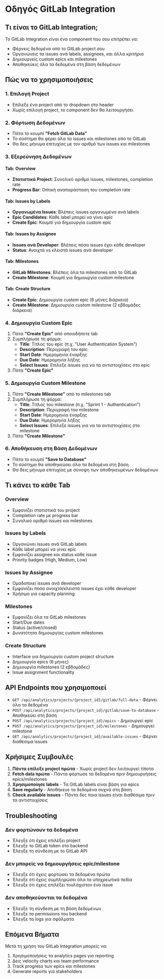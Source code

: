 # Οδηγός GitLab Integration

## Τι είναι το GitLab Integration;

Το GitLab Integration είναι ένα component που σου επιτρέπει να:
- Φέρνεις δεδομένα από το GitLab project σου
- Οργανώνεις τα issues ανά labels, assignees, και άλλα κριτήρια
- Δημιουργείς custom epics και milestones
- Αποθηκεύεις όλα τα δεδομένα στη βάση δεδομένων

## Πώς να το χρησιμοποιήσεις

### 1. Επιλογή Project
- Επίλεξε ένα project από το dropdown στο header
- Χωρίς επιλογή project, το component δεν θα λειτουργήσει

### 2. Φόρτωση Δεδομένων
- Πάτα το κουμπί **"Fetch GitLab Data"**
- Το σύστημα θα φέρει όλα τα issues και milestones από το GitLab
- Θα δεις μήνυμα επιτυχίας με τον αριθμό των issues και milestones

### 3. Εξερεύνηση Δεδομένων

#### Tab: Overview
- **Στατιστικά Project**: Συνολικό αριθμό issues, milestones, completion rate
- **Progress Bar**: Οπτική αναπαράσταση του completion rate

#### Tab: Issues by Labels
- **Οργανωμένα Issues**: Βλέπεις issues οργανωμένα ανά labels
- **Epic Candidates**: Κάθε label μπορεί να γίνει epic
- **Create Epic**: Κουμπί για δημιουργία custom epic

#### Tab: Issues by Assignee
- **Issues ανά Developer**: Βλέπεις πόσα issues έχει κάθε developer
- **Status**: Ανοιχτά vs κλειστά issues ανά developer

#### Tab: Milestones
- **GitLab Milestones**: Βλέπεις όλα τα milestones από το GitLab
- **Create Milestone**: Κουμπί για δημιουργία custom milestone

#### Tab: Create Structure
- **Create Epic**: Δημιουργία custom epic (6 μήνες διάρκεια)
- **Create Milestone**: Δημιουργία custom milestone (2 εβδομάδες διάρκεια)

### 4. Δημιουργία Custom Epic

1. Πάτα **"Create Epic"** από οποιοδήποτε tab
2. Συμπλήρωσε τη φόρμα:
   - **Title**: Τίτλος του epic (π.χ. "User Authentication System")
   - **Description**: Περιγραφή του epic
   - **Start Date**: Ημερομηνία έναρξης
   - **Due Date**: Ημερομηνία λήξης
   - **Select Issues**: Επίλεξε issues για να τα αντιστοιχίσεις στο epic
3. Πάτα **"Create Epic"**

### 5. Δημιουργία Custom Milestone

1. Πάτα **"Create Milestone"** από το milestones tab
2. Συμπλήρωσε τη φόρμα:
   - **Title**: Τίτλος του milestone (π.χ. "Sprint 1 - Authentication")
   - **Description**: Περιγραφή του milestone
   - **Start Date**: Ημερομηνία έναρξης
   - **Due Date**: Ημερομηνία λήξης
   - **Select Issues**: Επίλεξε issues για να τα αντιστοιχίσεις στο milestone
3. Πάτα **"Create Milestone"**

### 6. Αποθήκευση στη Βάση Δεδομένων

- Πάτα το κουμπί **"Save to Database"**
- Το σύστημα θα αποθηκεύσει όλα τα δεδομένα στη βάση
- Θα δεις μήνυμα επιτυχίας με σύνοψη των αποθηκευμένων δεδομένων

## Τι κάνει το κάθε Tab

### Overview
- Εμφανίζει στατιστικά του project
- Completion rate με progress bar
- Συνολικό αριθμό issues και milestones

### Issues by Labels
- Οργανώνει issues ανά GitLab labels
- Κάθε label μπορεί να γίνει epic
- Εμφανίζει assignee και status κάθε issue
- Priority badges (High, Medium, Low)

### Issues by Assignee
- Ομαδοποιεί issues ανά developer
- Εμφανίζει πόσα ανοιχτά/κλειστά issues έχει κάθε developer
- Χρήσιμο για capacity planning

### Milestones
- Εμφανίζει όλα τα GitLab milestones
- Start/Due dates
- Status (active/closed)
- Δυνατότητα δημιουργίας custom milestones

### Create Structure
- Interface για δημιουργία custom project structure
- Δημιουργία epics (6 μήνες)
- Δημιουργία milestones (2 εβδομάδες)
- Issue assignment functionality

## API Endpoints που χρησιμοποιεί

- `GET /api/analytics/projects/{project_id}/gitlab/full-data` - Φέρνει όλα τα δεδομένα
- `POST /api/analytics/projects/{project_id}/gitlab/save-to-database` - Αποθηκεύει στη βάση
- `POST /api/analytics/projects/{project_id}/epics` - Δημιουργεί epic
- `POST /api/analytics/projects/{project_id}/milestones` - Δημιουργεί milestone
- `GET /api/analytics/projects/{project_id}/available-issues` - Φέρνει διαθέσιμα issues

## Χρήσιμες Συμβουλές

1. **Πάντα επίλεξε project πρώτα** - Χωρίς project δεν λειτουργεί τίποτα
2. **Fetch data πρώτα** - Πάντα φόρτωσε τα δεδομένα πριν δημιουργήσεις epics/milestones
3. **Χρησιμοποίησε labels** - Τα GitLab labels είναι βάση για epics
4. **Save regularly** - Αποθήκευε τα δεδομένα συχνά στη βάση
5. **Check available issues** - Πάντα δες ποια issues είναι διαθέσιμα πριν τα αντιστοιχίσεις

## Troubleshooting

### Δεν φορτώνουν τα δεδομένα
- Έλεγξε ότι έχεις επιλέξει project
- Έλεγξε το GitLab token στο backend
- Έλεγξε τη σύνδεση με το GitLab API

### Δεν μπορείς να δημιουργήσεις epic/milestone
- Έλεγξε ότι έχεις φορτώσει τα δεδομένα πρώτα
- Έλεγξε ότι έχεις συμπληρώσει όλα τα υποχρεωτικά πεδία
- Έλεγξε ότι έχεις επιλέξει τουλάχιστον ένα issue

### Δεν αποθηκεύονται τα δεδομένα
- Έλεγξε τη σύνδεση με τη βάση δεδομένων
- Έλεγξε τα permissions του backend
- Έλεγξε τα logs για σφάλματα

## Επόμενα Βήματα

Μετά τη χρήση του GitLab Integration μπορείς να:
1. Χρησιμοποιήσεις τα analytics pages για reporting
2. Δεις velocity charts και team performance
3. Track progress των epics και milestones
4. Generate reports για stakeholders 